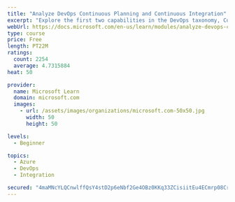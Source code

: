 ```yaml
---
title: "Analyze DevOps Continuous Planning and Continuous Integration"
excerpt: "Explore the first two capabilities in the DevOps taxonomy, Continuous Planning and Continuous Integration."
webUrl: https://docs.microsoft.com/en-us/learn/modules/analyze-devops-continuous-planning-intergration/
type: course
price: Free
length: PT22M
ratings:
  count: 2254
  average: 4.7315884
heat: 50

provider:
  name: Microsoft Learn
  domain: microsoft.com
  images:
    - url: /assets/images/organizations/microsoft.com-50x50.jpg
      width: 50
      height: 50

levels:
  - Beginner

topics:
  - Azure
  - DevOps
  - Integration

secured: "4maMNcYLQCnwlffQsY4stD2p6eNbf2Ge4OBz0KKq33ZCisiitEu4ECmrp08CrlRMmIH8diBpwIQ5YmWrkPZxllup7cT5uWgvHJMqdq6jZQ1wBRW+HdIE3D6GiOFYP1cZ2Z1aQavvMBbKHwPzniJR879olFU1CfAyzGCmLv2hrHkLrWeTW8ssgRRXFSBA7KUqWPuj8Is5B6EUI2blGBX5XxJNi/Fws8q8PVCfIibCz64p/QlaBMX/yJP9mEYfhR3S0aNVI+2Jn9SrRYmg+Ln6qeZ2MPeg5+6Y5S9J3XHyaQ1kA1rMHjpdMHCKbQHNvXqnlEyoUwh/L1Nu/xVxtoRsgjqD1LwxI11oO3WQ8wXj0dqfZcKztv6dc8ru+sJNToz/NUBJbtgmGuAw0anTueIl7yMCIKAONEvfX9ZICXZm3rE=;IqdNy2Y286OpIdoycbDBfg=="
---
```


